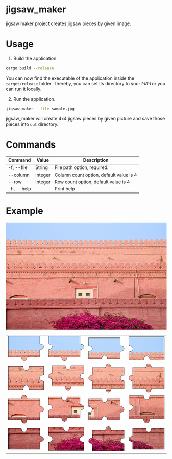 # jigsaw_maker

jigsaw maker project creates jigsaw pieces by given image.

# Usage
1. Build the application
```sh
cargo build --release
```
You can now find the executable of the application inside the ```target/release``` folder. Thereby, you can set its directory to your ```PATH``` or you can run it locally.

2. Run the application.
```sh
jigsaw_maker --file sample.jpg
```
jigsaw_maker will create 4x4 jigsaw pieces by given picture and save those pieces into ```out``` directory.

# Commands
| Command | Value | Description |
|--|--|--|
| -f, --file | String | File path option, required. |
| --column | Integer | Column count option, default value is 4 |
| --row | Integer | Row count option, default value is 4 |
| -h, --help |  | Print help|

# Example
![Sample image](sample.jpg)


|   |   |   |   |
| ------------ | ------------ | ------------ | ------------ |
| ![0 0](out/0:0.png)  | ![1 0](out/1:0.png)  | ![2 0](out/2:0.png)  | ![3 0](out/3:0.png)  |
| ![0 1](out/0:1.png)  | ![1 1](out/1:1.png)  | ![2 1](out/2:1.png)  | ![3 1](out/3:1.png)  |
| ![0 2](out/0:2.png)  | ![1 2](out/1:2.png)  | ![2 2](out/2:2.png)  | ![3 2](out/3:2.png)  |
| ![0 3](out/0:3.png)  | ![1 3](out/1:3.png)  | ![2 3](out/2:3.png)  | ![3 3](out/3:3.png)  |
